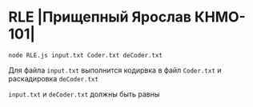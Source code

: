 # RLE |Прищепный Ярослав КНМО- 101|
```
node RLE.js input.txt Coder.txt deCoder.txt
```
Для файла ```input.txt``` выполнится кодирвка в файл ```Coder.txt``` и раскадировка ```deCoder.txt```
 
 ```input.txt``` и ```deCoder.txt``` должны быть равны
